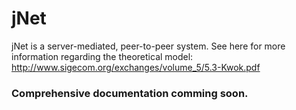 # jNet

jNet is a server-mediated, peer-to-peer system. See here for more information regarding the theoretical model: http://www.sigecom.org/exchanges/volume_5/5.3-Kwok.pdf


### Comprehensive documentation comming soon.
